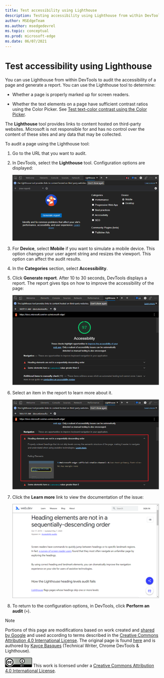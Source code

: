 ```yaml
---
title: Test accessibility using Lighthouse
description: Testing accessibility using Lighthouse from within DevTools.
author: MSEdgeTeam
ms.author: msedgedevrel
ms.topic: conceptual
ms.prod: microsoft-edge
ms.date: 06/07/2021
---
```

<!-- this article was created on 05/11/2021 by moving a section out from the "Accessibility reference" article (reference.md) -->
<!-- Copyright Kayce Basques

   Licensed under the Apache License, Version 2.0 (the "License");
   you may not use this file except in compliance with the License.
   You may obtain a copy of the License at

       https://www.apache.org/licenses/LICENSE-2.0

   Unless required by applicable law or agreed to in writing, software
   distributed under the License is distributed on an "AS IS" BASIS,
   WITHOUT WARRANTIES OR CONDITIONS OF ANY KIND, either express or implied.
   See the License for the specific language governing permissions and
   limitations under the License.  -->
# Test accessibility using Lighthouse

You can use Lighthouse from within DevTools to audit the accessibility of a page and generate a report. You can use the Lighthouse tool to determine:

*  Whether a page is properly marked up for screen readers.

*  Whether the text elements on a page have sufficient contrast ratios using the Color Picker. See [Test text-color contrast using the Color Picker](color-picker.md).

The **Lighthouse** tool provides links to content hosted on third-party websites.  Microsoft is not responsible for and has no control over the content of these sites and any data that may be collected.

To audit a page using the Lighthouse tool:

1. Go to the URL that you want to audit.

1. In DevTools, select the **Lighthouse** tool.  Configuration options are displayed:

   ![Lighthouse configuration options](../media/accessibility-lighthouse.png)

1. For **Device**, select **Mobile** if you want to simulate a mobile device.  This option changes your user agent string and resizes the viewport.  This option can affect the audit results.

1. In the **Categories** section, select **Accessibility**.

1. Click **Generate report**. After 10 to 30 seconds, DevTools displays a report.  The report gives tips on how to improve the accessibility of the page:

   ![A Lighthouse report for the Accessibility category](../media/accessibility-lighthouse-result.png)

1. Select an item in the report to learn more about it.

   ![An expanded issue in a Lighthouse report](../media/accessibility-lighthouse-result-issue-expanded.png)

1. Click the **Learn more** link to view the documentation of the issue:

   ![View the documentation of an issue](../media/accessibility-web-dev-accessibility-audits-learn-more.png)

1. To return to the configuration options, in DevTools, click **Perform an audit** (`+`).


<!-- ====================================================================== -->
> [!NOTE]
> Portions of this page are modifications based on work created and [shared by Google](https://developers.google.com/terms/site-policies) and used according to terms described in the [Creative Commons Attribution 4.0 International License](https://creativecommons.org/licenses/by/4.0).
> The original page is found [here](https://developer.chrome.com/docs/devtools/accessibility/reference/) and is authored by [Kayce Basques](https://developers.google.com/web/resources/contributors/kaycebasques) (Technical Writer, Chrome DevTools \& Lighthouse).

[![Creative Commons License](../../media/cc-logo/88x31.png)](https://creativecommons.org/licenses/by/4.0)
This work is licensed under a [Creative Commons Attribution 4.0 International License](https://creativecommons.org/licenses/by/4.0).

